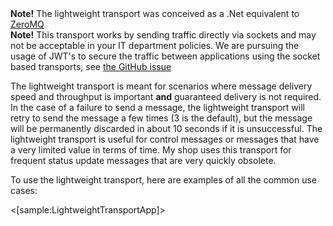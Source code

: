 <!--title:Lightweight Fire and Forget Transport-->

<div class="alert alert-info"><b>Note!</b> The lightweight transport was conceived as a .Net equivalent to <a href="http://zeromq.org/">ZeroMQ</a></div>

<div class="alert alert-warning"><b>Note!</b> This transport works by sending traffic directly via sockets and may not be acceptable in your IT department policies. We are pursuing the usage of JWT's to secure the traffic between applications using the socket based transports, see <a href="https://github.com/JasperFx/jasper/issues/184">the GitHub issue</a></div>


The lightweight transport is meant for scenarios where message delivery speed and throughput is important **and** guaranteed delivery is not required.
In the case of a failure to send a message, the lightweight transport will retry to send the message a few times (3 is the default), but the message will
be permanently discarded in about 10 seconds if it is unsuccessful. The lightweight transport is useful for control messages or messages that have
a very limited value in terms of time. My shop uses this transport for frequent status update messages that are very quickly obsolete.

To use the lightweight transport, here are examples of all the common use cases:

<[sample:LightweightTransportApp]>
